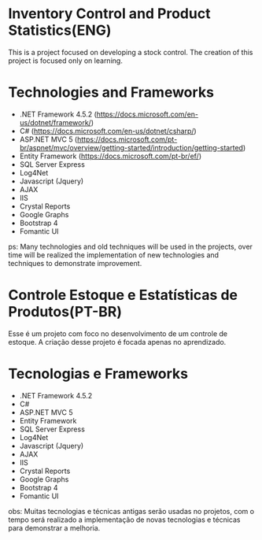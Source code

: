 # Inventory Control and Product Statistics(ENG)
This is a project focused on developing a stock control.
The creation of this project is focused only on learning.

# Technologies and Frameworks 
- .NET Framework 4.5.2 (https://docs.microsoft.com/en-us/dotnet/framework/)
- C# (https://docs.microsoft.com/en-us/dotnet/csharp/)
- ASP.NET MVC 5 (https://docs.microsoft.com/pt-br/aspnet/mvc/overview/getting-started/introduction/getting-started)
- Entity Framework (https://docs.microsoft.com/pt-br/ef/)
- SQL Server Express
- Log4Net
- Javascript (Jquery)
- AJAX
- IIS
- Crystal Reports
- Google Graphs
- Bootstrap 4
- Fomantic UI


ps: Many technologies and old techniques will be used in the projects, over time will be realized the implementation of new technologies and techniques to demonstrate improvement.

# Controle Estoque e Estatísticas de Produtos(PT-BR)
Esse é um projeto com foco no desenvolvimento de um controle de estoque.
A criação desse projeto é focada apenas no aprendizado.





# Tecnologias e Frameworks
- .NET Framework 4.5.2
- C#
- ASP.NET MVC 5
- Entity Framework
- SQL Server Express
- Log4Net
- Javascript (Jquery)
- AJAX
- IIS
- Crystal Reports
- Google Graphs
- Bootstrap 4
- Fomantic UI


obs: Muitas tecnologias e técnicas antigas serão usadas no projetos, com o tempo será realizado a implementação de novas tecnologias e técnicas para demonstrar a melhoria.
